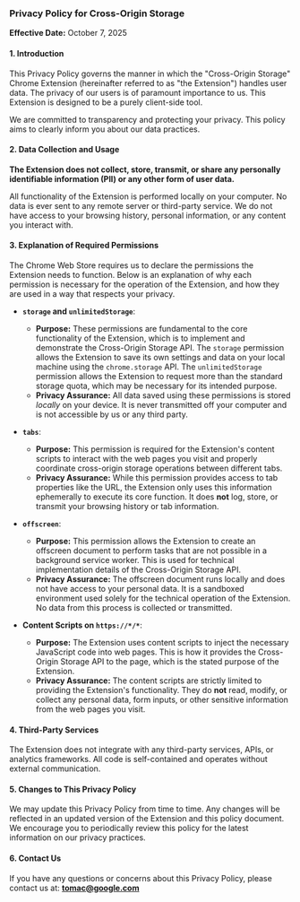 ### Privacy Policy for Cross-Origin Storage

**Effective Date:** October 7, 2025

#### 1. Introduction

This Privacy Policy governs the manner in which the "Cross-Origin Storage"
Chrome Extension (hereinafter referred to as "the Extension") handles user data.
The privacy of our users is of paramount importance to us. This Extension is
designed to be a purely client-side tool.

We are committed to transparency and protecting your privacy. This policy aims
to clearly inform you about our data practices.

#### 2. Data Collection and Usage

**The Extension does not collect, store, transmit, or share any personally
identifiable information (PII) or any other form of user data.**

All functionality of the Extension is performed locally on your computer. No
data is ever sent to any remote server or third-party service. We do not have
access to your browsing history, personal information, or any content you
interact with.

#### 3. Explanation of Required Permissions

The Chrome Web Store requires us to declare the permissions the Extension needs
to function. Below is an explanation of why each permission is necessary for the
operation of the Extension, and how they are used in a way that respects your
privacy.

- **`storage` and `unlimitedStorage`**:
  - **Purpose:** These permissions are fundamental to the core functionality of
    the Extension, which is to implement and demonstrate the Cross-Origin
    Storage API. The `storage` permission allows the Extension to save its own
    settings and data on your local machine using the `chrome.storage` API. The
    `unlimitedStorage` permission allows the Extension to request more than the
    standard storage quota, which may be necessary for its intended purpose.
  - **Privacy Assurance:** All data saved using these permissions is stored
    _locally_ on your device. It is never transmitted off your computer and is
    not accessible by us or any third party.

- **`tabs`**:
  - **Purpose:** This permission is required for the Extension's content scripts
    to interact with the web pages you visit and properly coordinate
    cross-origin storage operations between different tabs.
  - **Privacy Assurance:** While this permission provides access to tab
    properties like the URL, the Extension only uses this information
    ephemerally to execute its core function. It does **not** log, store, or
    transmit your browsing history or tab information.

- **`offscreen`**:
  - **Purpose:** This permission allows the Extension to create an offscreen
    document to perform tasks that are not possible in a background service
    worker. This is used for technical implementation details of the
    Cross-Origin Storage API.
  - **Privacy Assurance:** The offscreen document runs locally and does not have
    access to your personal data. It is a sandboxed environment used solely for
    the technical operation of the Extension. No data from this process is
    collected or transmitted.

- **Content Scripts on `https://*/*`**:
  - **Purpose:** The Extension uses content scripts to inject the necessary
    JavaScript code into web pages. This is how it provides the Cross-Origin
    Storage API to the page, which is the stated purpose of the Extension.
  - **Privacy Assurance:** The content scripts are strictly limited to providing
    the Extension's functionality. They do **not** read, modify, or collect any
    personal data, form inputs, or other sensitive information from the web
    pages you visit.

#### 4. Third-Party Services

The Extension does not integrate with any third-party services, APIs, or
analytics frameworks. All code is self-contained and operates without external
communication.

#### 5. Changes to This Privacy Policy

We may update this Privacy Policy from time to time. Any changes will be
reflected in an updated version of the Extension and this policy document. We
encourage you to periodically review this policy for the latest information on
our privacy practices.

#### 6. Contact Us

If you have any questions or concerns about this Privacy Policy, please contact
us at: **tomac@google.com**

